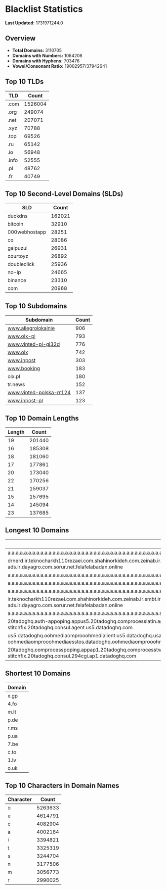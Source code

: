 # Blacklist Statistics

**Last Updated:** 1731971244.0

## Overview
- **Total Domains:** 3110705
- **Domains with Numbers:** 1084208
- **Domains with Hyphens:** 703476
- **Vowel/Consonant Ratio:** 19002957/37942641

## Top 10 TLDs
| TLD | Count |
| --- | ----- |
| .com | 1526004 |
| .org | 249074 |
| .net | 207071 |
| .xyz | 70788 |
| .top | 69526 |
| .ru | 65142 |
| .io | 56948 |
| .info | 52555 |
| .pl | 48762 |
| .fr | 40749 |

## Top 10 Second-Level Domains (SLDs)
| SLD | Count |
| --- | ----- |
| duckdns | 162021 |
| bitcoin | 32910 |
| 000webhostapp | 28251 |
| co | 28086 |
| gaipuzui | 26931 |
| courtoyz | 26892 |
| doubleclick | 25936 |
| no-ip | 24665 |
| binance | 23310 |
| com | 20968 |

## Top 10 Subdomains
| Subdomain | Count |
| --------- | ----- |
| www.allegrolokalnie | 906 |
| www.olx-pl | 793 |
| www.vinted-pl-gj32d | 776 |
| www.olx | 742 |
| www.inpost | 303 |
| www.booking | 183 |
| olx.pl | 180 |
| tr.news | 152 |
| www.vinted-polska-rr124 | 137 |
| www.inpost-pl | 123 |

## Top 10 Domain Lengths
| Length | Count |
| ------ | ----- |
| 19 | 201440 |
| 16 | 185308 |
| 18 | 181060 |
| 17 | 177861 |
| 20 | 173040 |
| 22 | 170256 |
| 21 | 159037 |
| 15 | 157695 |
| 14 | 145094 |
| 23 | 137685 |

## Longest 10 Domains
| Domain |
| ------ |
| a.a.a.a.a.a.a.a.a.a.a.a.a.a.a.a.a.a.a.a.a.a.a.a.a.a.a.a.a.a.a.a.a.a.a.a.a.a.a.a.a.a.a.a.a.a.a.a.a.a.a.a.a.a.a.a.a.a.a.a.a.a.a.a.a.a.a.a.a.a.a.a.a.a.a.a.a.a.a.a.a.a.a.a.a.a.a.a.a.a.a.a.a.a.a.a.a.a.a.a.a.a.a.a.a.a.a.a.a.a.a.a.a.a.a.a.a.a.a.myniceposts.com |
| drnerd.ir.teknocharkh110rezaei.com.shahinorkideh.com.zeinab.ir.smbt.ir.masjedemammahdi.com.narjeslib.com.zeebatarin.ir.ranginehprint.ir.day-ravan.com.vivadatees.ir.vpsfori.ir.hamann-motorsports.ir.qazvin-ads.ir.dayagro.com.sorur.net.felafelabadan.online |
| a.a.a.a.a.a.a.a.a.a.a.a.a.a.a.a.a.a.a.a.a.a.a.a.a.a.a.a.a.a.a.a.a.a.a.a.a.a.a.a.a.a.a.a.a.a.a.a.a.a.a.a.a.a.a.a.a.a.a.a.a.a.a.a.a.a.a.a.a.a.a.a.a.a.a.a.a.a.a.a.a.a.a.a.a.a.a.a.a.a.a.a.a.a.a.a.a.a.a.a.a.a.a.a.a.a.a.a.a.a.a.a.a.a.a.a.a.a.myniceposts.com |
| a.a.a.a.a.a.a.a.a.a.a.a.a.a.a.a.a.a.a.a.a.a.a.a.a.a.a.a.a.a.a.a.a.a.a.a.a.a.a.a.a.a.a.a.a.a.a.a.a.a.a.a.a.a.a.a.a.a.a.a.a.a.a.a.a.a.a.a.a.a.a.a.a.a.a.a.a.a.a.a.a.a.a.a.a.a.a.a.a.a.a.a.a.a.a.a.a.a.a.a.a.a.a.a.a.a.a.a.a.a.a.a.a.a.a.a.a.myniceposts.com |
| a.a.a.a.a.a.a.a.a.a.a.a.a.a.a.a.a.a.a.a.a.a.a.a.a.a.a.a.a.a.a.a.a.a.a.a.a.a.a.a.a.a.a.a.a.a.a.a.a.a.a.a.a.a.a.a.a.a.a.a.a.a.a.a.a.a.a.a.a.a.a.a.a.a.a.a.a.a.a.a.a.a.a.a.a.a.a.a.a.a.a.a.a.a.a.a.a.a.a.a.a.a.a.a.a.a.a.a.a.a.a.a.a.a.a.a.myniceposts.com |
| ir.teknocharkh110rezaei.com.shahinorkideh.com.zeinab.ir.smbt.ir.masjedemammahdi.com.narjeslib.com.zeebatarin.ir.ranginehprint.ir.day-ravan.com.vivadatees.ir.vpsfori.ir.hamann-motorsports.ir.qazvin-ads.ir.dayagro.com.sorur.net.felafelabadan.online |
| a.a.a.a.a.a.a.a.a.a.a.a.a.a.a.a.a.a.a.a.a.a.a.a.a.a.a.a.a.a.a.a.a.a.a.a.a.a.a.a.a.a.a.a.a.a.a.a.a.a.a.a.a.a.a.a.a.a.a.a.a.a.a.a.a.a.a.a.a.a.a.a.a.a.a.a.a.a.a.a.a.a.a.a.a.a.a.a.a.a.a.a.a.a.a.a.a.a.a.a.a.a.a.a.a.a.a.a.a.a.a.a.a.a.a.myniceposts.com |
| 20tadoghq.auth-appoping.appus5.20tadoghq.comprocesslatin.agent.us5.20tadoghq.0-15-9-app.us5.20tadoghq.usage-comprocessbeta-5-21-2-app.us5.20tadoghq.helm-20tadoghq-iress.20tadoghq.helm-20tadoghq-stitchfix.20tadoghq.consul.agent.us5.datadoghq.com |
| us5.datadoghq.oohmediaomprooohmedialient.us5.datadoghq.usage-oohmediaomprooohmediaesstos.us5.datadoghq.dr-test-failover.datadoghq.drive-oohmediaomprooohmediaesstos.datadoghq.oohmediaomprooohmediaesechoeechoworks.api.synthetics.us5.datadoghq.com |
| 20tadoghq.comprocesspoping.appap1.20tadoghq.comprocesstwotin.294cgi.ap1.20tadoghq.0-13-9-app.ap1.20tadoghq.usage-comprocessbeta-urls.ap1.20tadoghq.helm-20tadoghq-iress.20tadoghq.helm-20tadoghq-stitchfix.20tadoghq.consul.294cgi.ap1.datadoghq.com |

## Shortest 10 Domains
| Domain |
| ------ |
| x.gp |
| 4.fo |
| m.lt |
| p.de |
| r.ms |
| p.ua |
| 7.be |
| c.to |
| 1.lv |
| o.uk |

## Top 10 Characters in Domain Names
| Character | Count |
| --------- | ----- |
| o | 5263633 |
| e | 4614791 |
| c | 4082904 |
| a | 4002184 |
| i | 3394821 |
| t | 3325319 |
| s | 3244704 |
| n | 3177506 |
| m | 3056773 |
| r | 2990025 |
